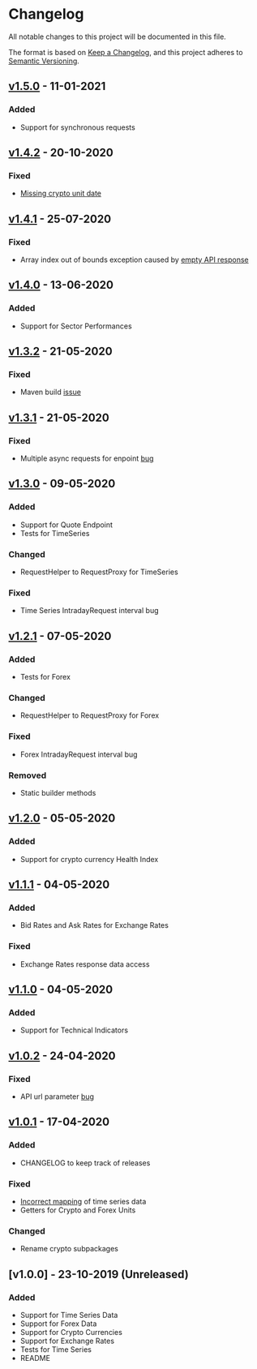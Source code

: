 # Changelog
All notable changes to this project will be documented in this file.

The format is based on [Keep a Changelog](https://keepachangelog.com/en/1.0.0/),
and this project adheres to [Semantic Versioning](https://semver.org/spec/v2.0.0.html).

## [v1.5.0] - 11-01-2021
### Added
- Support for synchronous requests 

## [v1.4.2] - 20-10-2020
### Fixed
- [Missing crypto unit date](https://github.com/crazzyghost/alphavantage-java/pull/13) 


## [v1.4.1] - 25-07-2020
### Fixed
- Array index out of bounds exception caused by [empty API response](https://github.com/crazzyghost/alphavantage-java/issues/9) 

## [v1.4.0] - 13-06-2020
### Added
- Support for Sector Performances


## [v1.3.2] - 21-05-2020
### Fixed
- Maven build [issue](https://github.com/crazzyghost/alphavantage-java/issues/6)

## [v1.3.1] - 21-05-2020
### Fixed
- Multiple async requests for enpoint [bug](https://github.com/crazzyghost/alphavantage-java/issues/8)

## [v1.3.0] - 09-05-2020
### Added
- Support for Quote Endpoint
- Tests for TimeSeries
### Changed
- RequestHelper to RequestProxy for TimeSeries
### Fixed
- Time Series IntradayRequest interval bug
 

## [v1.2.1] - 07-05-2020
### Added
- Tests for Forex
### Changed
- RequestHelper to RequestProxy for Forex
### Fixed
- Forex IntradayRequest interval bug
### Removed
- Static builder methods
## [v1.2.0] - 05-05-2020
### Added
- Support for crypto currency Health Index
## [v1.1.1] - 04-05-2020
### Added
- Bid Rates and Ask Rates for Exchange Rates
### Fixed
- Exchange Rates response data access

## [v1.1.0] - 04-05-2020
### Added
- Support for Technical Indicators

## [v1.0.2] - 24-04-2020
### Fixed
- API url parameter [bug](https://github.com/crazzyghost/alphavantage-java/issues/4)

## [v1.0.1] - 17-04-2020
### Added
- CHANGELOG to keep track of releases
### Fixed
- [Incorrect mapping]((https://github.com/crazzyghost/alphavantage-java/issues/1)) of time series data
- Getters for Crypto and Forex Units
### Changed
- Rename crypto subpackages

## [v1.0.0] - 23-10-2019 (Unreleased)
### Added
- Support for Time Series Data
- Support for Forex Data
- Support for Crypto Currencies
- Support for Exchange Rates 
- Tests for Time Series
- README 

[v1.5.0]: https://github.com/crazzyghost/alphavantage-java/compare/1.4.2...1.5.0
[v1.4.2]: https://github.com/crazzyghost/alphavantage-java/compare/1.4.1...1.4.2
[v1.4.1]: https://github.com/crazzyghost/alphavantage-java/compare/1.4.0...1.4.1
[v1.4.0]: https://github.com/crazzyghost/alphavantage-java/compare/1.3.2...1.4.0
[v1.3.2]: https://github.com/crazzyghost/alphavantage-java/compare/1.3.1...1.3.2
[v1.3.1]: https://github.com/crazzyghost/alphavantage-java/compare/1.3.0...1.3.1
[v1.3.0]: https://github.com/crazzyghost/alphavantage-java/compare/1.2.1...1.3.0
[v1.2.1]: https://github.com/crazzyghost/alphavantage-java/compare/1.2.0...1.2.1
[v1.2.0]: https://github.com/crazzyghost/alphavantage-java/compare/1.1.1...1.2.0
[v1.1.1]: https://github.com/crazzyghost/alphavantage-java/compare/1.1.0...1.1.1
[v1.1.0]: https://github.com/crazzyghost/alphavantage-java/compare/1.0.2...1.1.0
[v1.0.2]: https://github.com/crazzyghost/alphavantage-java/compare/1.0.1...1.0.2
[v1.0.1]: https://github.com/crazzyghost/alphavantage-java/releases/tag/1.0.1
[1.0.0]: https://github.com/crazzyghost/alphavantage-java/tree/9d1cbca8a48899398513494ae6717bec0fa93cfb
[ajt001]: https://github.com/ajt001